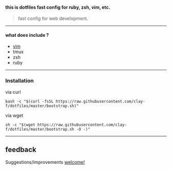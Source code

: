 #### this is dotfiles fast config for ruby, zsh, vim, etc.
> fast config for web development.
***
#### what does include ?
 * <a href="https://github.com/clay-f/dotfiles/tree/master/vim">vim</a>
 * tmux
 * zsh
 * ruby

***
### Installation
via curl

` bash -c "$(curl -fsSL https://raw.githubusercontent.com/clay-f/dotfiles/master/bootstrap.sh)" `

via wget

`sh -c "$(wget https://raw.githubusercontent.com/clay-f/dotfiles/master/bootstrap.sh -O -)" `

***
## feedback
Suggestions/improvements <a href="https://github.com/clay-f/dotfiles/issues/new">welcome!</a>

